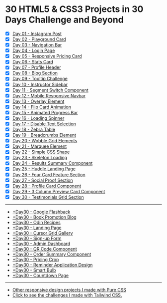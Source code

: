 # 30 HTML5 & CSS3 Projects in 30 Days Challenge and Beyond

- [x] [Day 01 - Instagram Post](https://selimbiber.github.io/Vanilla-CSS-Challenges/Day01-instagram-post/)
- [x] [Day 02 - Playground Card](https://selimbiber.github.io/Vanilla-CSS-Challenges/Day02-playground-card/)
- [x] [Day 03 - Navigation Bar](https://selimbiber.github.io/Vanilla-CSS-Challenges/Day03-navigation-bar/)
- [x] [Day 04 - Login Page](https://selimbiber.github.io/Vanilla-CSS-Challenges/Day04-login-page/)
- [x] [Day 05 - Responsive Pricing Card](https://selimbiber.github.io/Vanilla-CSS-Challenges/Day05-responsive-pricing-card/)
- [x] [Day 06 - Stats Card](https://selimbiber.github.io/Vanilla-CSS-Challenges/Day06-stats-card/)
- [x] [Day 07 - Profile Header](https://selimbiber.github.io/Vanilla-CSS-Challenges/Day07-profile-header/)
- [x] [Day 08 - Blog Section](https://selimbiber.github.io/Vanilla-CSS-Challenges/Day08-blog-section/)
- [x] [Day 09 - Tooltip Challenge](https://selimbiber.github.io/Vanilla-CSS-Challenges/Day09-tooltip-challenge/)
- [x] [Day 10 - Instructor Sidebar](https://selimbiber.github.io/Vanilla-CSS-Challenges/Day10-instructor-sidebar/)
- [x] [Day 11 - Segment Switch Component](https://selimbiber.github.io/Vanilla-CSS-Challenges/Day11-segment-switch-component/)
- [x] [Day 12 - Mobile Responsive Navbar](https://selimbiber.github.io/Vanilla-CSS-Challenges/Day12-mobile-responsive-navbar/)
- [x] [Day 13 - Overlay Element](https://selimbiber.github.io/Vanilla-CSS-Challenges/Day13-overlay-element/)
- [x] [Day 14 - Flip Card Animation](https://selimbiber.github.io/Vanilla-CSS-Challenges/Day14-flip-card-animation/)
- [x] [Day 15 - Animated Progress Bar](https://selimbiber.github.io/Vanilla-CSS-Challenges/Day15-animated-progress-bar/)
- [x] [Day 16 - Loading Spinner](https://selimbiber.github.io/Vanilla-CSS-Challenges/Day16-loading-spinner/)
- [x] [Day 17 - Disable Text Selection](https://selimbiber.github.io/Vanilla-CSS-Challenges/Day17-disable-text-selection/)
- [x] [Day 18 - Zebra Table](https://selimbiber.github.io/Vanilla-CSS-Challenges/Day18-zebra-table/)
- [x] [Day 19 - Breadcrumbs Element](https://selimbiber.github.io/Vanilla-CSS-Challenges/Day19-breadcrumbs-element/)
- [x] [Day 20 - Wobble Grid Elements](https://selimbiber.github.io/Vanilla-CSS-Challenges/Day20-wobble-grid-elements/)
- [x] [Day 21 - Marquee Element](https://selimbiber.github.io/Vanilla-CSS-Challenges/Day21-marquee-element/)
- [x] [Day 22 - Simple CSS Shape](https://selimbiber.github.io/Vanilla-CSS-Challenges/Day22-simple-css-shape/)
- [x] [Day 23 - Skeleton Loading](https://selimbiber.github.io/Vanilla-CSS-Challenges/Day23-skeleton-loading/)
- [x] [Day 24 - Results Summary Component](https://selimbiber.github.io/Vanilla-CSS-Challenges/Day24-results-summary-component/)
- [x] [Day 25 - Huddle Landing Page](https://selimbiber.github.io/Vanilla-CSS-Challenges/Day25-huddle-landing-page/)
- [x] [Day 26 - Four Card Feature Section](https://selimbiber.github.io/Vanilla-CSS-Challenges/Day26-four-card-feature-section/)
- [x] [Day 27 - Social Proof Section](https://selimbiber.github.io/Vanilla-CSS-Challenges/Day27-social-proof-section/)
- [x] [Day 28 - Profile Card Component](https://selimbiber.github.io/Vanilla-CSS-Challenges/Day28-profile-card-component/)
- [x] [Day 29 - 3 Column Preview Card Component](https://selimbiber.github.io/Vanilla-CSS-Challenges/Day29-3-column-preview-card-component/)
- [x] [Day 30 - Testimonials Grid Section](https://selimbiber.github.io/Vanilla-CSS-Challenges/Day30-testimonials-grid-section/)

---

- [+Day30 - Google Flashback](https://selimbiber.github.io/Vanilla-CSS-Challenges/%2BDay30-google-flashback/)
- [+Day30 - Book Promotion Blog](https://selimbiber.github.io/Vanilla-CSS-Challenges/%2BDay30-book-promotion-blog/)
- [+Day30 - Odin Recipes](https://selimbiber.github.io/Vanilla-CSS-Challenges/%2BDay30-odin-recipes/)
- [+Day30 - Landing Page](https://selimbiber.github.io/Vanilla-CSS-Challenges/%2BDay30-landing-page/)
- [+Day30 - Cursor Grid Gallery](https://selimbiber.github.io/Vanilla-CSS-Challenges/%2BDay30-cursor-grid-gallery/)
- [+Day30 - Sign-up Form](https://selimbiber.github.io/Vanilla-CSS-Challenges/%2BDay30-sign-up-form/)
- [+Day30 - Admin Dashboard](https://selimbiber.github.io/Vanilla-CSS-Challenges/%2BDay30-admin-dashboard/)
- [+Day30 - QR Code Component](https://selimbiber.github.io/Vanilla-CSS-Challenges/%2BDay30-qr-code-component/)
- [+Day30 - Order Summary Component](https://selimbiber.github.io/Vanilla-CSS-Challenges/%2BDay30-order-summary-component/)
- [+Day30 - Pricing Crop](https://selimbiber.github.io/Vanilla-CSS-Challenges/%2BDay30-pricing-crop/)
- [+Day30 - Reminder Application Design](https://selimbiber.github.io/Vanilla-CSS-Challenges/%2BDay30-reminder-application/)
- [+Day30 - Smart Bulb](https://selimbiber.github.io/Vanilla-CSS-Challenges/%2BDay30-smart-bulb/)
- [+Day30 - Countdown Page](https://selimbiber.github.io/Vanilla-CSS-Challenges/%2BDay30-countdown-page/)

---

- [Other responsive design projects I made with Pure CSS](https://github.com/selimbiber/Responsive-Web-Design-Certification)
- [Click to see the challenges I made with Tailwind CSS.](https://github.com/selimbiber/Tailwind-CSS-Challenges)
